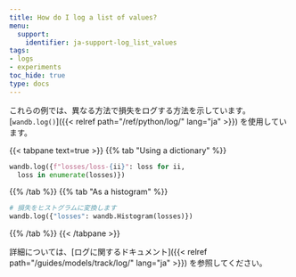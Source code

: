 ```yaml
---
title: How do I log a list of values?
menu:
  support:
    identifier: ja-support-log_list_values
tags:
- logs
- experiments
toc_hide: true
type: docs
---
```


これらの例では、異なる方法で損失をログする方法を示しています。[`wandb.log()`]({{< relref path="/ref/python/log/" lang="ja" >}}) を使用しています。

{{< tabpane text=true >}}
{{% tab "Using a dictionary" %}}
```python
wandb.log({f"losses/loss-{ii}": loss for ii, 
  loss in enumerate(losses)})
```
{{% /tab %}}
{{% tab "As a histogram" %}}
```python
# 損失をヒストグラムに変換します
wandb.log({"losses": wandb.Histogram(losses)})  
```
{{% /tab %}}
{{< /tabpane >}}

詳細については、[ログに関するドキュメント]({{< relref path="/guides/models/track/log/" lang="ja" >}}) を参照してください。